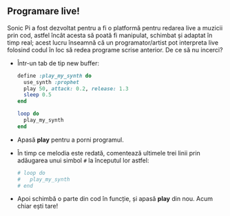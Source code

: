 ## Programare live!

Sonic Pi a fost dezvoltat pentru a fi o platformă pentru redarea live a muzicii prin cod, astfel încât acesta să poată fi manipulat, schimbat și adaptat în timp real; acest lucru înseamnă că un programator/artist pot interpreta live folosind codul în loc să redea programe scrise anterior. De ce să nu incerci?

- Într-un tab de tip new buffer:
    
    ```ruby
    define :play_my_synth do
      use_synth :prophet
      play 50, attack: 0.2, release: 1.3
      sleep 0.5
    end
    
    loop do
      play_my_synth
    end
    ```

- Apasă **play** pentru a porni programul.

- În timp ce melodia este redată, comentează ultimele trei linii prin adăugarea unui simbol `#` la începutul lor astfel:
    
    ```ruby
    # loop do
    #   play_my_synth
    # end
    ```

- Apoi schimbă o parte din cod în funcție, și apasă **play** din nou. Acum chiar ești tare!